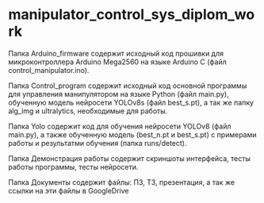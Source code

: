 # manipulator_control_sys_diplom_work

Папка Arduino_firmware содержит исходный код прошивки для микроконтроллера Arduino Mega2560 на языке Arduino C (файл control_manipulator.ino).

Папка Control_program содержит исходный код основной программы для управления манипулятором на языке Python (файл main.py), обученную модель нейросети YOLOv8s (файл best_s.pt), а так же папку alg_img и ultralytics, необходимые для работы.

Папка Yolo содержит код для обучения нейросети YOLOv8 (файл main.py), а также обученную модель (best_n.pt и best_s.pt) с примерами работы и результатми обучения (папка runs/detect).

Папка Демонстрация работы содержит скриншоты интерфейса, тесты работы программы, тесты нейросети.

Папка Документы содержит файлы: ПЗ, ТЗ, презентация, а так же ссылки на эти файлы в GoogleDrive
